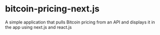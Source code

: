 # bitcoin-pricing-next.js
A simple application that pulls Bitcoin pricing from an API and displays it in the app using next.js and react.js
